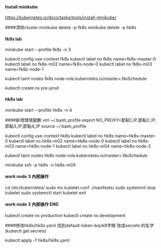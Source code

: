 #### Install minikube
https://kubernetes.io/docs/tasks/tools/install-minikube/

####清除cluster
minikube delete -p fk8s
minikube delete -p hk8s

#### fk8s lab
minikube start --profile fk8s -n 3

kubectl config use-context fk8s
kubectl label no fk8s name=fk8s-master-0
kubectl label no fk8s-m02 name=fk8s-node-0
kubectl label no fk8s-m03 name=fk8s-node-1

kubectl taint nodes fk8s node-role.kubernetes.io/master=:NoSchedule

kubectl create ns pre-prod

#### hk8s lab
minikube start --profile hk8s -n 4

####新增環境變數
vim ~/.bash_profile
export NO_PROXY=節點1_IP,節點2_IP,節點3_IP,節點4_IP
source ~/.bash_profile

kubectl config use-context hk8s
kubectl label no hk8s name=hk8s-master-0
kubectl label no hk8s-m02 name=hk8s-node-0
kubectl label no hk8s-m03 name=hk8s-node-1
kubectl label no hk8s-m04 name=hk8s-node-2

kubectl taint nodes hk8s node-role.kubernetes.io/master=:NoSchedule

minikube ssh -p hk8s -n hk8s-m04

#### work node 3 內部操作
cd /etc/kubernetes/
sudo mv kubelet.conf ./manifests/
sudo systemctl stop kubelet
sudo systemctl start kubelet
exit
#### work node 3 內部操作 END

kubectl create ns production
kubectl create ns development

####修改hk8s/hk8s.yaml
找到default-token-bqvk8字眼
改成secrets 的名字 (kubectl get secrets)

kubectl apply -f hk8s/hk8s.yaml

